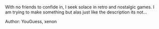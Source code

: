 With no friends to confide in, I seek solace in retro and nostalgic games. I am trying to make something but alas just like the description its not...

Author: YouGuess, xenon
